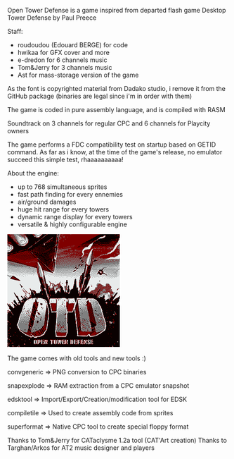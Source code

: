 
Open Tower Defense is a game inspired from departed flash game Desktop Tower Defense by Paul Preece

Staff:
- roudoudou (Edouard BERGE) for code
- hwikaa for GFX cover and more
- e-dredon for 6 channels music
- Tom&Jerry for 3 channels music
- Ast for mass-storage version of the game

As the font is copyrighted material from Dadako studio, i remove it from the GitHub package (binaries are legal since i'm in order with them)

The game is coded in pure assembly language, and is compiled with RASM

Soundtrack on 3 channels for regular CPC and 6 channels for Playcity owners

The game performs a FDC compatibility test on startup based on GETID command. As far as i know, at the time of the game's release, no emulator succeed this simple test, rhaaaaaaaaaa!

About the engine:
- up to 768 simultaneous sprites
- fast path finding for every ennemies
- air/ground damages
- huge hit range for every towers
- dynamic range display for every towers
- versatile & highly configurable engine

![screenshot](https://github.com/EdouardBERGE/OpenTowerDefense/blob/main/screenshot.png)

The game comes with old tools and new tools :)

convgeneric => PNG conversion to CPC binaries

snapexplode => RAM extraction from a CPC emulator snapshot

edsktool    => Import/Export/Creation/modification tool for EDSK

compiletile => Used to create assembly code from sprites

superformat => Native CPC tool to create special floppy format

Thanks to Tom&Jerry for CATaclysme 1.2a tool (CAT'Art creation)
Thanks to Targhan/Arkos for AT2 music designer and players

